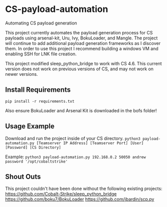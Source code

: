 # CS-payload-automation
Automating CS payload generation

This project currently automates the payload generation process for CS payloads using arsenal-kit, Uru, Ivy, BokuLoader, and Mangle. The project will continue to add additional payload generation frameworks as I discover them. 
In order to use this project I recommend building a windows VM and enabling SSH for LNK file creation. 

This project modified sleep_python_bridge to work with CS 4.6. This current version does not work on previous versions of CS, and may not work on newer versions.

## Install Requirements
`pip install -r requirements.txt`

Also ensure BokuLoader and Arsenal Kit is downloaded in the bofs folder!

## Usage Example
Download and run the project inside of your CS directory.
`python3 payload-automation.py [Teamserver IP Address] [Teamserver Port] [User] [Password] [CS Directory]`

Example:
`python3 payload-automation.py 192.168.0.2 50050 andrew password '/opt/cobaltstrike'`

## Shout Outs
This project couldn't have been done without the following existing projects:
https://github.com/Cobalt-Strike/sleep_python_bridge
https://github.com/boku7/BokuLoader
https://github.com/jbardin/scp.py



